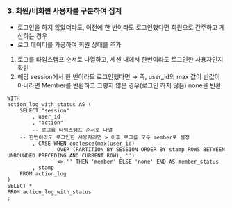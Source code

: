 ### 3. 회원/비회원 사용자를 구분하여 집계

- 로그인을 하지 않았더라도, 이전에 한 번이라도 로그인했다면 회원으로 간주하고 계산하는 경우
- 로그 데이터를 가공하여 회원 상태를 추가

1. 로그를 타임스탬프 순서로 나열하고, 세션 내에서 한번이라도 로그인한 사용자인지 확인
2. 해당 session에서 한 번이라도 로그인했다면 → 즉, user_id의 max 값이 빈값이 아니라면 Member를 반환하고 그렇지 않은 경우(로그인 하지 않음) none을 반환

```postgresql
WITH
action_log_with_status AS (
	SELECT "session"
		, user_id
		, "action"
		-- 로그를 타임스탬프 순서로 나열
  	-- 한번이라도 로그인한 사용자라면 > 이후 로그를 모두 member로 설정 
		, CASE WHEN coalesce(max(user_id)
				OVER (PARTITION BY SESSION ORDER BY stamp ROWS BETWEEN UNBOUNDED PRECEDING AND CURRENT ROW), '') 
				<> '' THEN 'member' ELSE 'none' END AS member_status
		, stamp
	FROM action_log 
)
SELECT *
FROM action_log_with_status
;
```

